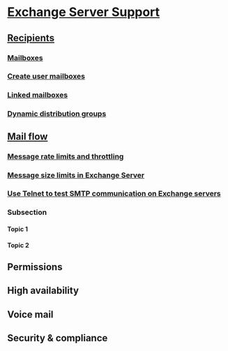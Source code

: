 # [Exchange Server Support](index.md)

## [Recipients](recipients/index.md)
### [Mailboxes](Recipients/mailboxes.md)
### [Create user mailboxes](recipients/create-user-mailboxes.md)

### [Linked mailboxes](recipients/linked-mailboxes.md)

### [Dynamic distribution groups](recipients/dynamic-distribution-groups.md)

## [Mail flow](index.md)

### [Message rate limits and throttling](mail-flow/message-rate-limits.md)

### [Message size limits in Exchange Server](mail-flow/message-size-limits.md)

### [Use Telnet to test SMTP communication on Exchange servers](mail-flow/test-smtp-with-telnet.md)

### [](mail-flow/troubleshooting-mail-flow.md)

### Subsection

#### Topic 1

#### Topic 2

## Permissions

## High availability

## Voice mail

## Security & compliance